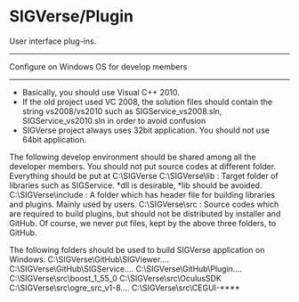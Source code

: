 SIGVerse/Plugin
=============

User interface plug-ins.



**********************************************
 Configure on Windows OS for develop members
**********************************************

- Basically, you should use Visual C++ 2010.
- If the old project used VC 2008, the solution files should contain the string vs2008/vs2010 such as SIGService_vs2008.sln, SIGService_vs2010.sln in order to avoid confusion
- SIGVerse project always uses 32bit application. You should not use 64bit application.


The following develop environment should be shared among all the developer members. You should not put source codes at different folder.
Everything should be put at C:\SIGVerse 
C:\SIGVerse\lib     : Target folder of libraries such as SIGService. *dll is desirable, *lib should be avoided.
C:\SIGVerse\include : A folder which has header file for building libraries and plugins. Mainly used by users.
C:\SIGVerse\src     : Source codes which are required to build plugins, but should not be distributed by installer and GitHub.
Of course, we never put files, kept by the above three folders, to GitHub.

The following folders should be used to build SIGVerse application on Windows.
C:\SIGVerse\GitHub\SIGViewer\....
C:\SIGVerse\GitHub\SIGService\....
C:\SIGVerse\GitHub\Plugin\....
C:\SIGVerse\src\boost_1_55_0
C:\SIGVerse\src\OculusSDK
C:\SIGVerse\src\ogre_src_v1-8....
C:\SIGVerse\src\CEGUI-****


